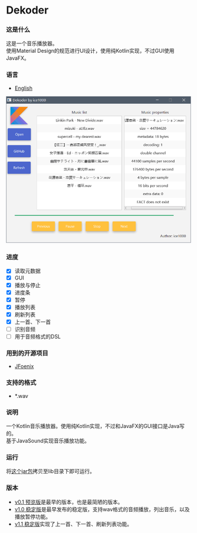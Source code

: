 # Dekoder

### 这是什么
这是一个音乐播放器。<br/>
使用Material Design的规范进行UI设计，使用纯Kotlin实现，不过GUI使用JavaFX。

### 语言
+ [English](./README.md)

![0](./art/03.PNG)

### 进度
+ [X] 读取元数据
+ [X] GUI
+ [X] 播放与停止
+ [X] 进度条
+ [X] 暂停
+ [X] 播放列表
+ [X] 刷新列表
+ [X] 上一首、下一首
+ [ ] 识别音频
+ [ ] 用于音频格式的DSL

### 用到的开源项目
+ [JFoenix](https://github.com/jfoenixadmin/JFoenix)

### 支持的格式
+ *.wav

### 说明
一个Kotlin音乐播放器。使用纯Kotlin实现，不过和JavaFX的GUI接口是Java写的。<br/>
基于JavaSound实现音乐播放功能。<br/>

### 运行
将[这个jar包](out/artifact/dekoder/dekoder.jar)拷贝至lib目录下即可运行。

### 版本
+ [v0.1 预览版](https://github.com/ice1000/Dekoder/releases/tag/v0.1)是最早的版本，也是最简陋的版本。
+ [v1.0 稳定版](https://github.com/ice1000/Dekoder/releases/tag/v1.0)是最早发布的稳定版，支持wav格式的音频播放，列出音乐，以及播放暂停功能。
+ [v1.1 稳定版](https://github.com/ice1000/Dekoder/releases/tag/v1.1)实现了上一首、下一首、刷新列表功能。